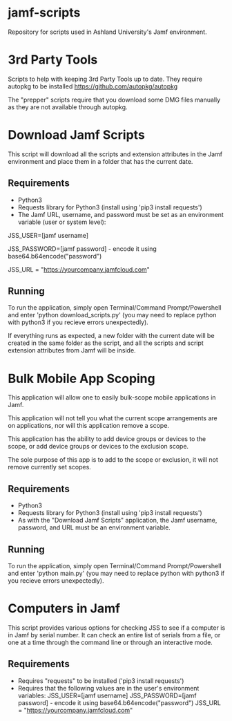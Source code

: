# jamf-scripts
Repository for scripts used in Ashland University's Jamf environment.

# 3rd Party Tools
Scripts to help with keeping 3rd Party Tools up to date. 
They require autopkg to be installed https://github.com/autopkg/autopkg

The "prepper" scripts require that you download some DMG files manually as they are not available through autopkg. 

# Download Jamf Scripts
This script will download all the scripts and extension attributes in the Jamf environment and place them in a folder that has the current date. 
## Requirements
* Python3
* Requests library for Python3 (install using 'pip3 install requests')
* The Jamf URL, username, and password must be set as an environment variable (user or system level):

JSS_USER=[jamf username]

JSS_PASSWORD=[jamf password] - encode it using base64.b64encode("password")

JSS_URL = "https://yourcompany.jamfcloud.com"
## Running
To run the application, simply open Terminal/Command Prompt/Powershell and enter 'python download_scripts.py' (you may need to replace python with python3 if you recieve errors unexpectedly). 

If everything runs as expected, a new folder with the current date will be created in the same folder as the script, and all the scripts and script extension attributes from Jamf will be inside. 

# Bulk Mobile App Scoping
This application will allow one to easily bulk-scope mobile applications in Jamf. 

This application will not tell you what the current scope arrangements are on applications, nor will this application remove a scope. 

This application has the ability to add device groups or devices to the scope, or add device groups or devices to the exclusion scope. 

The sole purpose of this app is to add to the scope or exclusion, it will not remove currently set scopes. 

## Requirements
* Python3
* Requests library for Python3 (install using 'pip3 install requests')
* As with the "Download Jamf Scripts" application, the Jamf username, password, and URL must be an environment variable. 
## Running
To run the application, simply open Terminal/Command Prompt/Powershell and enter 'python main.py' (you may need to replace python with python3 if you recieve errors unexpectedly). 

# Computers in Jamf
This script provides various options for checking JSS to see if a computer is in Jamf by serial number.
It can check an entire list of serials from a file, or one at a time through the command line
or through an interactive mode.

## Requirements
* Requires "requests" to be installed ('pip3 install requests')
* Requires that the following values are in the user's environment variables:
JSS_USER=[jamf username]
JSS_PASSWORD=[jamf password] - encode it using base64.b64encode("password")
JSS_URL = "https://yourcompany.jamfcloud.com"
